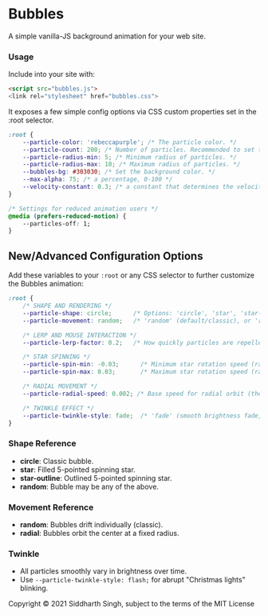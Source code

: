 # Bubbles

A simple vanilla-JS background animation for your web site.

### Usage

Include into your site with:

```html
<script src="bubbles.js">
<link rel="stylesheet" href="bubbles.css">
```

It exposes a few simple config options via CSS custom properties set in the
:root selector.

```css
:root {
    --particle-color: 'rebeccapurple'; /* The particle color. */
    --particle-count: 200; /* Number of particles. Recommended to set this via media-queries. */
    --particle-radius-min: 5; /* Minimum radius of particles. */
    --particle-radius-max: 10; /* Maximum radius of particles. */
    --bubbles-bg: #303030; /* Set the background color. */
    --max-alpha: 75; /* a percentage, 0-100 */
    --velocity-constant: 0.3; /* a constant that determines the velocity of bubbles. default is 0.5 */
}

/* Settings for reduced animation users */
@media (prefers-reduced-motion) {
    --particles-off: 1;
}
```

## New/Advanced Configuration Options

Add these variables to your `:root` or any CSS selector to further customize the Bubbles animation:

```css
:root {
    /* SHAPE AND RENDERING */
    --particle-shape: circle;      /* Options: 'circle', 'star', 'star-outline', or 'random' for variety. */
    --particle-movement: random;   /* 'random' (default/classic), or 'radial' to orbit the center. */

    /* LERP AND MOUSE INTERACTION */
    --particle-lerp-factor: 0.2;   /* How quickly particles are repelled from the mouse (smaller = slower/softer). */

    /* STAR SPINNING */
    --particle-spin-min: -0.03;      /* Minimum star rotation speed (radians/frame). */
    --particle-spin-max: 0.03;       /* Maximum star rotation speed (radians/frame). */

    /* RADIAL MOVEMENT */
    --particle-radial-speed: 0.002; /* Base speed for radial orbit (the actual speed also depends on spawn radius and jitter). */

    /* TWINKLE EFFECT */
    --particle-twinkle-style: fade;  /* 'fade' (smooth brightness fade, default) or 'flash' (hard blink). */
}
```

### Shape Reference

- **circle**: Classic bubble.
- **star**: Filled 5-pointed spinning star.
- **star-outline**: Outlined 5-pointed spinning star.
- **random**: Bubble may be any of the above.

### Movement Reference

- **random**: Bubbles drift individually (classic).
- **radial**: Bubbles orbit the center at a fixed radius.

### Twinkle

- All particles smoothly vary in brightness over time.
- Use `--particle-twinkle-style: flash;` for abrupt "Christmas lights" blinking.

Copyright © 2021 Siddharth Singh, subject to the terms of the MIT License
